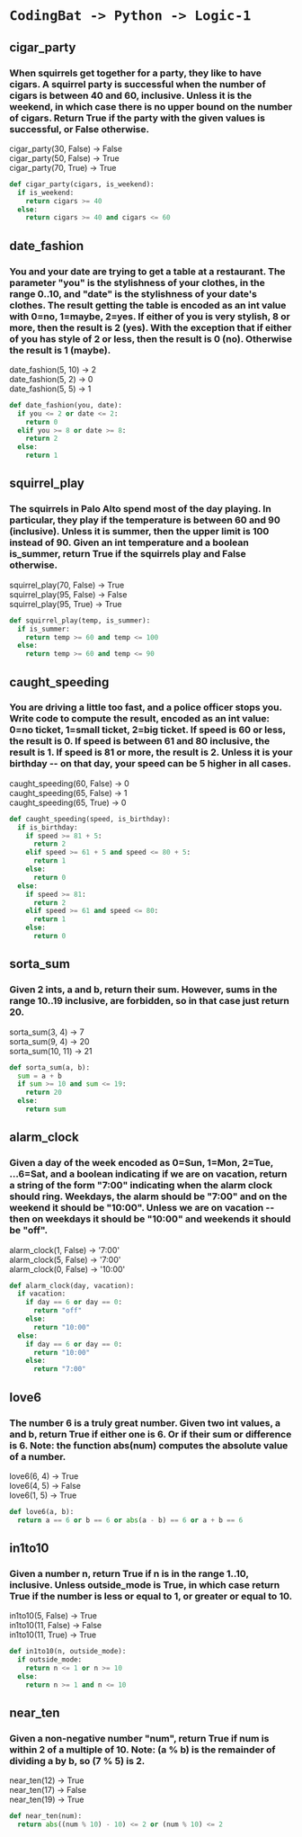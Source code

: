 # `CodingBat -> Python -> Logic-1`
## cigar_party
### When squirrels get together for a party, they like to have cigars. A squirrel party is successful when the number of cigars is between 40 and 60, inclusive. Unless it is the weekend, in which case there is no upper bound on the number of cigars. Return True if the party with the given values is successful, or False otherwise.

  
cigar_party(30, False) → False  
cigar_party(50, False) → True  
cigar_party(70, True) → True
```python
def cigar_party(cigars, is_weekend):
  if is_weekend:
    return cigars >= 40
  else: 
    return cigars >= 40 and cigars <= 60
```
## date_fashion
### You and your date are trying to get a table at a restaurant. The parameter "you" is the stylishness of your clothes, in the range 0..10, and "date" is the stylishness of your date's clothes. The result getting the table is encoded as an int value with 0=no, 1=maybe, 2=yes. If either of you is very stylish, 8 or more, then the result is 2 (yes). With the exception that if either of you has style of 2 or less, then the result is 0 (no). Otherwise the result is 1 (maybe).

  
date_fashion(5, 10) → 2  
date_fashion(5, 2) → 0  
date_fashion(5, 5) → 1
```python
def date_fashion(you, date):
  if you <= 2 or date <= 2:
    return 0
  elif you >= 8 or date >= 8:
    return 2
  else:
    return 1
```
## squirrel_play
### The squirrels in Palo Alto spend most of the day playing. In particular, they play if the temperature is between 60 and 90 (inclusive). Unless it is summer, then the upper limit is 100 instead of 90. Given an int temperature and a boolean is_summer, return True if the squirrels play and False otherwise.

  
squirrel_play(70, False) → True  
squirrel_play(95, False) → False  
squirrel_play(95, True) → True

```python
def squirrel_play(temp, is_summer):
  if is_summer:
    return temp >= 60 and temp <= 100
  else:
    return temp >= 60 and temp <= 90
```
## caught_speeding
### You are driving a little too fast, and a police officer stops you. Write code to compute the result, encoded as an int value: 0=no ticket, 1=small ticket, 2=big ticket. If speed is 60 or less, the result is 0. If speed is between 61 and 80 inclusive, the result is 1. If speed is 81 or more, the result is 2. Unless it is your birthday -- on that day, your speed can be 5 higher in all cases.

  
caught_speeding(60, False) → 0  
caught_speeding(65, False) → 1  
caught_speeding(65, True) → 0
```python
def caught_speeding(speed, is_birthday):
  if is_birthday:
    if speed >= 81 + 5:
      return 2
    elif speed >= 61 + 5 and speed <= 80 + 5:
      return 1
    else:
      return 0
  else:
    if speed >= 81:
      return 2
    elif speed >= 61 and speed <= 80:
      return 1
    else:
      return 0
```

## sorta_sum
### Given 2 ints, a and b, return their sum. However, sums in the range 10..19 inclusive, are forbidden, so in that case just return 20.

  
sorta_sum(3, 4) → 7  
sorta_sum(9, 4) → 20  
sorta_sum(10, 11) → 21

```python
def sorta_sum(a, b):
  sum = a + b
  if sum >= 10 and sum <= 19:
    return 20
  else:
    return sum
```

## alarm_clock
### Given a day of the week encoded as 0=Sun, 1=Mon, 2=Tue, ...6=Sat, and a boolean indicating if we are on vacation, return a string of the form "7:00" indicating when the alarm clock should ring. Weekdays, the alarm should be "7:00" and on the weekend it should be "10:00". Unless we are on vacation -- then on weekdays it should be "10:00" and weekends it should be "off".

  
alarm_clock(1, False) → '7:00'  
alarm_clock(5, False) → '7:00'  
alarm_clock(0, False) → '10:00'
```python
def alarm_clock(day, vacation):
  if vacation:
    if day == 6 or day == 0:
      return "off"
    else:
      return "10:00"
  else:
    if day == 6 or day == 0:
      return "10:00"
    else:
      return "7:00"
```
## love6
### The number 6 is a truly great number. Given two int values, a and b, return True if either one is 6. Or if their sum or difference is 6. Note: the function abs(num) computes the absolute value of a number.

  
love6(6, 4) → True  
love6(4, 5) → False  
love6(1, 5) → True
```python
def love6(a, b):
  return a == 6 or b == 6 or abs(a - b) == 6 or a + b == 6
```

## in1to10
### Given a number n, return True if n is in the range 1..10, inclusive. Unless outside_mode is True, in which case return True if the number is less or equal to 1, or greater or equal to 10.

  
in1to10(5, False) → True  
in1to10(11, False) → False  
in1to10(11, True) → True
```python
def in1to10(n, outside_mode):
  if outside_mode:
    return n <= 1 or n >= 10
  else:
    return n >= 1 and n <= 10
```
## near_ten
### Given a non-negative number "num", return True if num is within 2 of a multiple of 10. Note: (a % b) is the remainder of dividing a by b, so (7 % 5) is 2. 

  
near_ten(12) → True  
near_ten(17) → False  
near_ten(19) → True
```python
def near_ten(num):
  return abs((num % 10) - 10) <= 2 or (num % 10) <= 2
```
